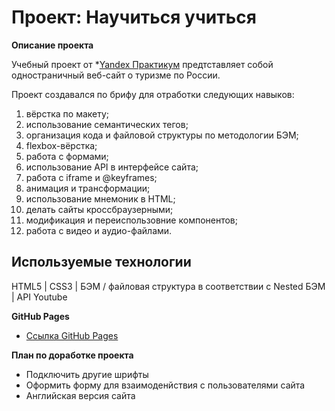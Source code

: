 # Проект: Научиться учиться

**Описание проекта**

Учебный проект от *[Yandex Практикум](https://practicum.yandex.ru/web/) предтставляет собой одностраничный веб-сайт о туризме по России.

Проект создавался по брифу для отработки следующих навыков:

1. вёрстка по макету;
2. использование семантических тегов;
3. организация кода и файловой структуры по методологии БЭМ;
4. flexbox-вёрстка;
5. работа с формами;
6. использование API в интерфейсе сайта;
7. работа с iframe и @keyframes;
8. анимация и трансформации;
9. использование мнемоник в HTML;
10. делать сайты кроссбраузерными;
11. модификация и переиспользовние компонентов;
12. работа c видео и аудио-файлами.

## Используемые технологии
HTML5 | CSS3 | БЭМ / файловая структура в соответствии с Nested БЭМ | API Youtube

**GitHub Pages**

* [Ссылка GitHub Pages](https://elislis7.github.io/how-to-learn/)

**План по доработке проекта**

 - Подключить другие шрифты
 - Оформить форму для взаимоденйствия с пользователями сайта
 - Английская версия сайта
